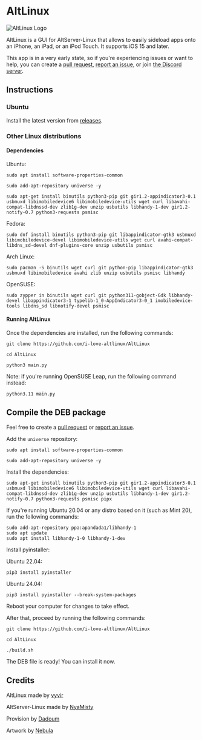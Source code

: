 # AltLinux
<img src="https://github.com/i-love-altlinux/AltLinux/blob/main/resources/4.png" alt="AltLinux Logo">

AltLinux is a GUI for AltServer-Linux that allows to easily sideload apps onto an iPhone, an iPad, or an iPod Touch. It supports iOS 15 and later.

This app is in a very early state, so if you're experiencing issues or want to help, you can create a [pull request](https://github.com/i-love-altlinux/AltLinux/pulls), [report an issue](https://github.com/i-love-altlinux/AltLinux/issues), or join [the Discord server](https://discord.gg/DZwRbyXq5Z).

## Instructions

### Ubuntu

Install the latest version from [releases](https://github.com/i-love-altlinux/AltLinux/releases/latest).

### Other Linux distributions

#### Dependencies

Ubuntu:
```
sudo apt install software-properties-common
```

```
sudo add-apt-repository universe -y
```

```
sudo apt-get install binutils python3-pip git gir1.2-appindicator3-0.1 usbmuxd libimobiledevice6 libimobiledevice-utils wget curl libavahi-compat-libdnssd-dev zlib1g-dev unzip usbutils libhandy-1-dev gir1.2-notify-0.7 python3-requests psmisc
```

Fedora:
```
sudo dnf install binutils python3-pip git libappindicator-gtk3 usbmuxd libimobiledevice-devel libimobiledevice-utils wget curl avahi-compat-libdns_sd-devel dnf-plugins-core unzip usbutils psmisc
```
Arch Linux:
```
sudo pacman -S binutils wget curl git python-pip libappindicator-gtk3 usbmuxd libimobiledevice avahi zlib unzip usbutils psmisc libhandy
```

OpenSUSE:
```
sudo zypper in binutils wget curl git python311-gobject-Gdk libhandy-devel libappindicator3-1 typelib-1_0-AppIndicator3-0_1 imobiledevice-tools libdns_sd libnotify-devel psmisc
```

#### Running AltLinux

Once the dependencies are installed, run the following commands:
```
git clone https://github.com/i-love-altlinux/AltLinux
```

```
cd AltLinux
```

```
python3 main.py
```

Note: if you're running OpenSUSE Leap, run the following command instead:
```
python3.11 main.py
```

## Compile the DEB package

Feel free to create a [pull request](https://github.com/i-love-altlinux/AltLinux/pulls) or [report an issue](https://github.com/i-love-altlinux/AltLinux/issues).

Add the `universe` repository:

```
sudo apt install software-properties-common
```

```
sudo add-apt-repository universe -y
```

Install the dependencies:
```
sudo apt-get install binutils python3-pip git gir1.2-appindicator3-0.1 usbmuxd libimobiledevice6 libimobiledevice-utils wget curl libavahi-compat-libdnssd-dev zlib1g-dev unzip usbutils libhandy-1-dev gir1.2-notify-0.7 python3-requests psmisc pipx
```

If you're running Ubuntu 20.04 or any distro based on it (such as Mint 20), run the following commands:
```
sudo add-apt-repository ppa:apandada1/libhandy-1
sudo apt update
sudo apt install libhandy-1-0 libhandy-1-dev
```

Install pyinstaller:

Ubuntu 22.04:
```
pip3 install pyinstaller
```

Ubuntu 24.04:
```
pip3 install pyinstaller --break-system-packages
```

Reboot your computer for changes to take effect.

After that, proceed by running the following commands:
```
git clone https://github.com/i-love-altlinux/AltLinux
```

```
cd AltLinux
```

```
./build.sh
```

The DEB file is ready! You can install it now.

## Credits

AltLinux made by [vyvir](https://github.com/vyvir)

AltServer-Linux made by [NyaMisty](https://github.com/NyaMisty)

Provision by [Dadoum](https://github.com/Dadoum)

Artwork by [Nebula](https://github.com/itsnebulalol)

